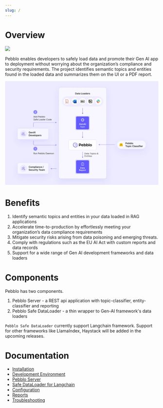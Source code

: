 ```yaml
---
slug: /
---
```


# Overview

<img referrerpolicy="no-referrer-when-downgrade" src="https://static.scarf.sh/a.png?x-pxid=8ee2c5db-a0d6-4760-aa7e-96a1d37a11ad" />

Pebblo enables developers to safely load data and promote their Gen AI app to deployment without worrying about the organization’s compliance and security requirements. The project identifies semantic topics and entities found in the loaded data and summarizes them on the UI or a PDF report.

![Pebblo Overview](../static/img/pebblo-overview.webp)

# Benefits

1. Identify semantic topics and entities in your data loaded in RAG applications
1. Accelerate time-to-production by effortlessly meeting your organization’s data compliance requirements
1. Mitigate security risks arising from data poisoning and emerging threats.
1. Comply with regulations such as the EU AI Act with custom reports and data records
1. Support for a wide range of Gen AI development frameworks and data loaders

# Components

Pebblo has two components.

1. Pebblo Server - a REST api application with topic-classifier, entity-classifier and reporting
1. Pebblo Safe DataLoader - a thin wrapper to Gen-AI framework's data loaders

`Pebblo Safe DataLoader` currently support Langchain framework. Support for other frameworks like LlamaIndex, Haystack will be added in the upcoming releases.

# Documentation

- [Installation](installation.md)
- [Development Environment](development.md)
- [Pebblo Server](daemon.md)
- [Safe DataLoader for Langchain](rag.md)
- [Configuration](config.md)
- [Reports](reports.md)
- [Troubleshooting](troubleshooting.md)
